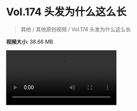 # Vol.174 头发为什么这么长

> 其他 / 其他原创视频 / Vol.174 头发为什么这么长

**视频大小**: 38.66 MB

<div class="video"><video src="https://file.hsyhx.top/archive/混乱博物馆/Vol/174.mp4" controls preload>🤔 您的浏览器不支持 video 标签</video></div>